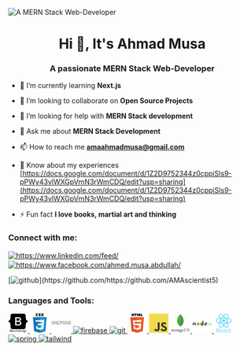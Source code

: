 ![A MERN Stack Web-Developer](https://scontent.fdac27-2.fna.fbcdn.net/v/t39.30808-6/250685118_4432500053510941_5288337844425171626_n.jpg?stp=dst-jpg_s960x960&_nc_cat=106&ccb=1-7&_nc_sid=e3f864&_nc_eui2=AeH3Bxf1fiQ-6bTZw0YAf2rjCg2JbL4hLy4KDYlsviEvLiU9PGmgjrpNZaiLYT6HfaRx9_P1MPKYiXjUUVl-PH9M&_nc_ohc=WZTtjlcmuQ8AX-M8xEE&_nc_ht=scontent.fdac27-2.fna&oh=00_AfCtMOojq_kBPq9C1b0tSXadTT83k8i4EAN27IfMVENwvQ&oe=638EFC3E)

<h1 align="center">Hi 👋, It's Ahmad Musa</h1>
<h3 align="center">A passionate MERN Stack Web-Developer</h3>

- 🌱 I’m currently learning **Next.js**

- 👯 I’m looking to collaborate on **Open Source Projects**

- 🤝 I’m looking for help with **MERN Stack development**

- 💬 Ask me about **MERN Stack Development**

- 📫 How to reach me **amaahmadmusa@gmail.com**

- 📄 Know about my experiences [https://docs.google.com/document/d/1Z2D9752344z0cppiSIs9-pPWy43vlWXGpVmN3rWmCDQ/edit?usp=sharing](https://docs.google.com/document/d/1Z2D9752344z0cppiSIs9-pPWy43vlWXGpVmN3rWmCDQ/edit?usp=sharing)

- ⚡ Fun fact **I love books, martial art and thinking**

<h3 align="left">Connect with me:</h3>
<p align="left">
<a href="https://linkedin.com/in/https://www.linkedin.com/feed/" target="blank"><img align="center" src="https://raw.githubusercontent.com/rahuldkjain/github-profile-readme-generator/master/src/images/icons/Social/linked-in-alt.svg" alt="https://www.linkedin.com/feed/" height="30" width="40" /></a>
<a href="https://fb.com/https://www.facebook.com/ahmed.musa.abdullah/" target="blank"><img align="center" src="https://raw.githubusercontent.com/rahuldkjain/github-profile-readme-generator/master/src/images/icons/Social/facebook.svg" alt="https://www.facebook.com/ahmed.musa.abdullah/" height="30" width="40" /></a>
</p>
[<img src='https://cdn.jsdelivr.net/npm/simple-icons@3.0.1/icons/github.svg' alt='github' height='40'>](https://github.com/https://github.com/AMAscientist5) 
<h3 align="left">Languages and Tools:</h3>
<p align="left"> <a href="https://getbootstrap.com" target="_blank" rel="noreferrer"> <img src="https://raw.githubusercontent.com/devicons/devicon/master/icons/bootstrap/bootstrap-plain-wordmark.svg" alt="bootstrap" width="40" height="40"/> </a> <a href="https://www.w3schools.com/css/" target="_blank" rel="noreferrer"> <img src="https://raw.githubusercontent.com/devicons/devicon/master/icons/css3/css3-original-wordmark.svg" alt="css3" width="40" height="40"/> </a> <a href="https://expressjs.com" target="_blank" rel="noreferrer"> <img src="https://raw.githubusercontent.com/devicons/devicon/master/icons/express/express-original-wordmark.svg" alt="express" width="40" height="40"/> </a> <a href="https://firebase.google.com/" target="_blank" rel="noreferrer"> <img src="https://www.vectorlogo.zone/logos/firebase/firebase-icon.svg" alt="firebase" width="40" height="40"/> </a> <a href="https://git-scm.com/" target="_blank" rel="noreferrer"> <img src="https://www.vectorlogo.zone/logos/git-scm/git-scm-icon.svg" alt="git" width="40" height="40"/> </a> <a href="https://www.w3.org/html/" target="_blank" rel="noreferrer"> <img src="https://raw.githubusercontent.com/devicons/devicon/master/icons/html5/html5-original-wordmark.svg" alt="html5" width="40" height="40"/> </a> <a href="https://developer.mozilla.org/en-US/docs/Web/JavaScript" target="_blank" rel="noreferrer"> <img src="https://raw.githubusercontent.com/devicons/devicon/master/icons/javascript/javascript-original.svg" alt="javascript" width="40" height="40"/> </a> <a href="https://www.mongodb.com/" target="_blank" rel="noreferrer"> <img src="https://raw.githubusercontent.com/devicons/devicon/master/icons/mongodb/mongodb-original-wordmark.svg" alt="mongodb" width="40" height="40"/> </a> <a href="https://nodejs.org" target="_blank" rel="noreferrer"> <img src="https://raw.githubusercontent.com/devicons/devicon/master/icons/nodejs/nodejs-original-wordmark.svg" alt="nodejs" width="40" height="40"/> </a> <a href="https://reactjs.org/" target="_blank" rel="noreferrer"> <img src="https://raw.githubusercontent.com/devicons/devicon/master/icons/react/react-original-wordmark.svg" alt="react" width="40" height="40"/> </a> <a href="https://spring.io/" target="_blank" rel="noreferrer"> <img src="https://www.vectorlogo.zone/logos/springio/springio-icon.svg" alt="spring" width="40" height="40"/> </a> <a href="https://tailwindcss.com/" target="_blank" rel="noreferrer"> <img src="https://www.vectorlogo.zone/logos/tailwindcss/tailwindcss-icon.svg" alt="tailwind" width="40" height="40"/> </a> </p>
